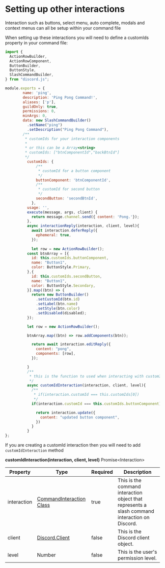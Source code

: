 # Setting up other interactions

Interaction such as buttons, select menu, auto complete, modals and context menus can all be setup within your command file

When setting up these interactions you will need to define a customIds property in your command file:

```javascript
import {
  ActionRowBuilder,
  ActionRowComponent,
  ButtonBuilder,
  ButtonStyle,
  SlashCommandBuilder,
} from "discord.js";

module.exports = {
        name: 'ping', 
        description: 'Ping Pong Command!',
        aliases: ['p'], 
        guildOnly: true,
        permissions: 0,  
        minArgs: 0,   
        data: new SlashCommandBuilder()
          .setName("ping")
          .setDescription("Ping Pong Command"),
        /**
         * customIds for your interaction components
         * 
         * or this can be a Array<string>
         * customIds: ["btnComponentId","backBtnId"]
         */
          customIds: {
              /**
               * customId for a button component
               */
              buttonComponent: 'btnComponentId',
              /**
               * customId for second button
               */
              secondButton: 'secondBtnId',
            },
          usage: '', 
          execute(message, args, client) { 
            return message.channel.send({ content: 'Pong.'});
          },
          async interactionReply(interaction, client, level){
            await interaction.deferReply({
              ephemeral: true,
            });
          
            let row = new ActionRowBuilder();
          const btnArray = [{
            id: this.customIds.buttonComponent,
            name: "Button1",
            color: ButtonStyle.Primary,
          },{
            id: this.customIds.secondButton,
            name: "Button1",
            color: ButtonStyle.Secondary,
          }].map((btn) => {
            return new ButtonBuilder()
              .setCustomId(btn.id)
              .setLabel(btn.name)
              .setStyle(btn.color)
              .setDisabled(disabled);
          });

          let row = new ActionRowBuilder();

          btnArray.map((btn) => row.addComponents(btn));

            return await interaction.editReply({
              content: "pong",
              components: [row],
            });

          }
          /**
           * this is the function to used when interacting with customIds
           */
          async customIdInteraction(interaction, client, level){
            /**
             * if(interaction.customId === this.customIds[0])
             */
            if(interaction.customId === this.customIds.buttonComponent){ 

              return interaction.update({
                content: "updated button component",
              })
            }
          }
};
```

If you are creating a customId interaction then you will need to add `customIdInteraction` method

<p>
  <strong>customIdInteraction(interaction, client, level)</strong>
  <span class="varType">Promise&lt;Interaction&gt;</span><br/>
</p>

| Property      | Type                                                                                                      | Required | Description                                                  |
|---------------|-----------------------------------------------------------------------------------------------------------|----------|--------------------------------------------------------------|
| interaction | [CommandInteraction Class](https://discord.js.org/docs/packages/discord.js/main/CommandInteraction:Class)  | true     | This is the command interaction object that represents a slash command interaction on Discord. |
| client        | [Discord.Client](https://discord.js.org/docs/packages/discord.js/main/BaseClient:Class)                   | false    | This is the Discord client object.                           |
| level         | Number                                                                                                    | false    | This is the user's permission level.                         |
